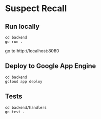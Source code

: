 # Suspect Recall

## Run locally 

```
cd backend
go run .
```

go to http://localhost:8080

## Deploy to Google App Engine

```
cd backend
gcloud app deploy
```

## Tests

```
cd backend/handlers
go test .
```
